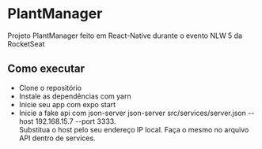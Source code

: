 # PlantManager
Projeto PlantManager feito em React-Native durante o evento NLW 5 da RocketSeat

## Como executar
* Clone o repositório
* Instale as dependências com yarn
* Inicie seu app com expo start
* Inicie a fake api com json-server json-server src/services/server.json --host 192.168.15.7 --port 3333.  
Substitua o host pelo seu endereço IP local. Faça o mesmo no arquivo API dentro de services.
